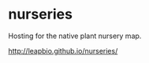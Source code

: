 nurseries
=========

Hosting for the native plant nursery map.

http://leapbio.github.io/nurseries/
